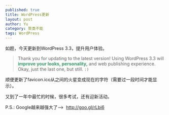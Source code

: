 ```yaml
--- 
published: true
title: WordPress更新
layout: post
author: Yu
category: 聚类不能 
tags: WordPress
---
```

如题，今天更新到WordPress 3.3，提升用户体验。

>Thank you for updating to the latest version! Using WordPress 3.3 will<span style="color: #339966;"><strong> improve your looks, personality,</strong></span> and web publishing experience. Okay, just the last one, but still. <code>:)</code>


顺便更新了favicon.ico从之间的火星变成现在的字符（需要过一段时间才能显示）。


又到了一年中最忙的时候，很多考试，还有迎新活动。


P.S.: Google越来越强大了--&gt;  http://goo.gl/rLbi6
